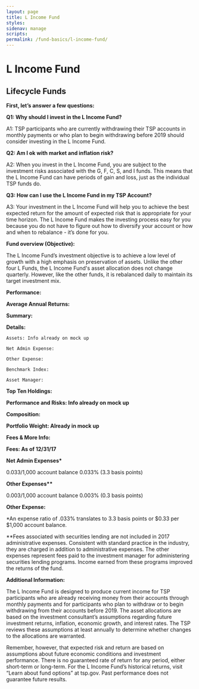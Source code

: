 ```yaml
---
layout: page
title: L Income Fund
styles: 
sidenav: manage
scripts:
permalink: /fund-basics/l-income-fund/
---
```

# L Income Fund
## Lifecycle Funds
**First, let’s answer a few questions:**

**Q1: Why should I invest in the L Income Fund?**

A1: TSP participants who are currently withdrawing their TSP accounts in monthly payments or who plan to begin withdrawing before 2019 should consider investing in the L Income Fund.

**Q2: Am I ok with market and inflation risk?**

A2: When you invest in the L Income Fund, you are subject to the investment risks associated with the G, F, C, S, and I funds. This means that the L Income Fund can have periods of gain and loss, just as the individual TSP funds do.  

**Q3: How can I use the L Income Fund in my TSP Account?**

A3: Your investment in the L Income Fund will help you to achieve the best expected return for the amount of expected risk that is appropriate for your time horizon. The L Income Fund makes the investing process easy for you because you do not have to figure out how to diversify your account or how and when to rebalance - it’s done for you. 

**Fund overview (Objective):**

The L Income Fund’s investment objective is to achieve a low level of growth with a high emphasis on preservation of assets. Unlike the other four L Funds, the L Income Fund's asset allocation does not change quarterly. However, like the other funds, it is rebalanced daily to maintain its target investment mix.

**Performance:**

**Average Annual Returns:** 
 
**Summary:**
	
  **Details:**
		
    Assets: Info already on mock up
		
    Net Admin Expense: 
		
    Other Expense:
		
    Benchmark Index:
		
    Asset Manager:
	
  **Top Ten Holdings:**

**Performance and Risks: Info already on mock up**

**Composition:**
	
  **Portfolio Weight: Already in mock up**

**Fees & More Info:**

**Fees:  As of 12/31/17**

__Net Admin Expenses*__

$0.033/$1,000 account balance 0.033% (3.3 basis points)

__Other Expenses**__ 

$0.003/$1,000 account balance 0.003% (0.3 basis points) 
	
  **Other Expense:**

*An expense ratio of .033% translates to 3.3 basis points or $0.33 per $1,000 account balance.

**Fees associated with securities lending are not included in 2017 administrative expenses. Consistent with standard practice in the industry, they are charged in addition to administrative
expenses. The other expenses represent fees paid to the investment manager for administering securities lending programs. Income earned from these programs improved the returns of the fund.

**Additional Information:**

The L Income Fund is designed to produce current income for TSP participants who are already receiving money from their accounts through monthly payments and for participants who plan to withdraw or to begin withdrawing from their accounts before 2019. The asset allocations are based on the investment consultant’s assumptions regarding future investment returns, inflation, economic growth, and interest rates. The TSP reviews these assumptions at least annually to determine whether changes to the allocations are warranted. 

Remember, however, that expected risk and return are based on assumptions about future economic conditions and investment performance. There is no guaranteed rate of return for any period, either short-term or long-term. For the L Income Fund’s historical returns, visit “Learn about fund options” at tsp.gov. Past performance does not guarantee future results.
